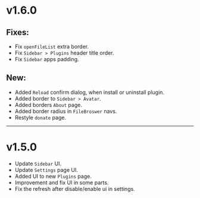 # v1.6.0
## Fixes:
- Fix `openFileList` extra border.
- Fix `Sidebar > Plugins` header title order.
- Fix `Sidebar` apps padding.

## New:
- Added `Reload` confirm dialog, when install or uninstall plugin.
- Added border to `Sidebar > Avatar`.
- Added borders `About` page.
- Added border radius in `FileBroswer` navs.
- Restyle `donate` page.

---

# v1.5.0
- Update `Sidebar` UI.
- Update `Settings` page UI.
- Added UI to new `Plugins` page.
- Improvement and fix UI in some parts.
- Fix the refresh after disable/enable ui in settings.